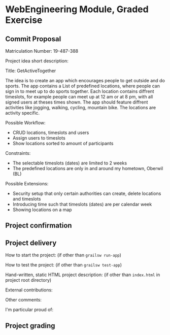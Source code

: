 # WebEngineering Module, Graded Exercise

## Commit Proposal

Matriculation Number: 19-487-388

Project idea short description:

Title: GetActiveTogether

The idea is to create an app which encourages people to get outside and do sports.
The app contains a List of predefined locations, where people can sign in to meet up to do sports together.
Each location contains diffrent timeslots, for example people can meet up at 12 am or at 8 pm, with all signed users at theses times shown.
The app should feature diffrent activities like jogging, walking, cycling, mountain bike. The locations are activity specific.

Possible Workflow:
- CRUD locations, timeslots and users
- Assign users to timeslots
- Show locations sorted to amount of participants

Constraints:
- The selectable timeslots (dates) are limited to 2 weeks
- The predefined locations are only in and around my hometown, Oberwil (BL)

Possible Extensions:
- Security setup that only certain authorities can create, delete locations and timeslots
- Introducing time such that timeslots (dates) are per calendar week
- Showing locations on a map


## Project confirmation

<confirmation by lecturer>

## Project delivery <to be filled by student>

How to start the project: (if other than `grailsw run-app`)

How to test the project:  (if other than `grailsw test-app`)

Hand-written, static HTML 
project description:      (if other than `index.html` in project root directory)

External contributions:

Other comments: 

I'm particular proud of:


## Project grading 

<to be filled by lecturer>


